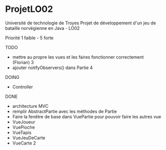 ProjetLO02
==========

Université de technologie de Troyes
Projet de développement d'un jeu de bataille norvégienne en Java - LO02 

Priorité 1 faible - 5 forte 

TODO 
- mettre au propre les vues et les faires fonctionner correctement (Florian) 3
- ajouter notifyObservers() dans Partie 4

DOING 
- Controller
 
DONE 
- architecture MVC 
- remplir AbstractPartie avec les méthodes de Partie 
- Faire la fenêtre de base dans VuePartie pour pouvoir faire les autres vue 
- VueJoueur 
- VuePioche 
- VueTapis 
- VueJeuDeCarte 
- VueCarte 2
